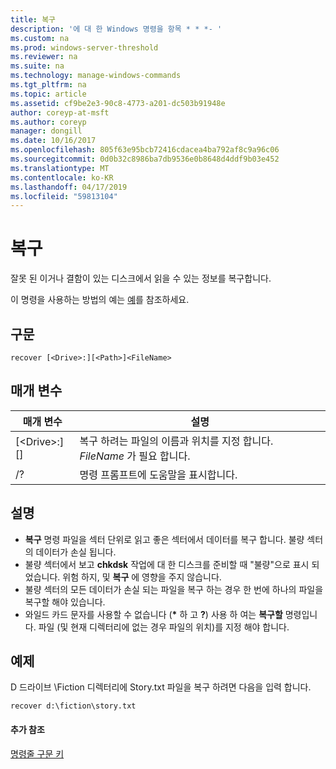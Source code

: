 ```yaml
---
title: 복구
description: '에 대 한 Windows 명령을 항목 * * *- '
ms.custom: na
ms.prod: windows-server-threshold
ms.reviewer: na
ms.suite: na
ms.technology: manage-windows-commands
ms.tgt_pltfrm: na
ms.topic: article
ms.assetid: cf9be2e3-90c8-4773-a201-dc503b91948e
author: coreyp-at-msft
ms.author: coreyp
manager: dongill
ms.date: 10/16/2017
ms.openlocfilehash: 805f63e95bcb72416cdacea4ba792af8c9a96c06
ms.sourcegitcommit: 0d0b32c8986ba7db9536e0b8648d4ddf9b03e452
ms.translationtype: MT
ms.contentlocale: ko-KR
ms.lasthandoff: 04/17/2019
ms.locfileid: "59813104"
---
```

# <a name="recover"></a>복구



잘못 된 이거나 결함이 있는 디스크에서 읽을 수 있는 정보를 복구합니다.

이 명령을 사용하는 방법의 예는 [예](#BKMK_examples)를 참조하세요.

## <a name="syntax"></a>구문

```
recover [<Drive>:][<Path>]<FileName>
```

## <a name="parameters"></a>매개 변수

|매개 변수|설명|
|---------|-----------|
|[\<Drive>:][<Path>]<FileName>|복구 하려는 파일의 이름과 위치를 지정 합니다. *FileName* 가 필요 합니다.|
|/?|명령 프롬프트에 도움말을 표시합니다.|

## <a name="remarks"></a>설명

-   **복구** 명령 파일을 섹터 단위로 읽고 좋은 섹터에서 데이터를 복구 합니다. 불량 섹터의 데이터가 손실 됩니다.
-   불량 섹터에서 보고 **chkdsk** 작업에 대 한 디스크를 준비할 때 "불량"으로 표시 되었습니다. 위험 하지, 및 **복구** 에 영향을 주지 않습니다.
-   불량 섹터의 모든 데이터가 손실 되는 파일을 복구 하는 경우 한 번에 하나의 파일을 복구할 해야 있습니다.
-   와일드 카드 문자를 사용할 수 없습니다 (**&#42;** 하 고 **?**) 사용 하 여는 **복구할** 명령입니다. 파일 (및 현재 디렉터리에 없는 경우 파일의 위치)를 지정 해야 합니다.

## <a name="BKMK_examples"></a>예제

D 드라이브 \Fiction 디렉터리에 Story.txt 파일을 복구 하려면 다음을 입력 합니다.
```
recover d:\fiction\story.txt 
```

#### <a name="additional-references"></a>추가 참조

[명령줄 구문 키](command-line-syntax-key.md)